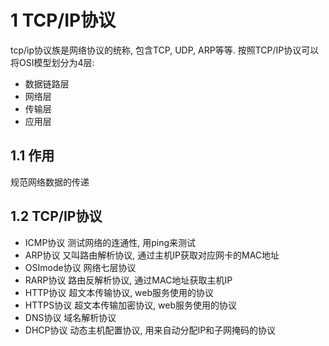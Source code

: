 # 1 TCP/IP协议
tcp/ip协议族是网络协议的统称, 包含TCP, UDP, ARP等等. 按照TCP/IP协议可以将OSI模型划分为4层:
* 数据链路层
* 网络层
* 传输层
* 应用层
## 1.1 作用
规范网络数据的传递
## 1.2 TCP/IP协议
* ICMP协议
测试网络的连通性, 用ping来测试
* ARP协议
又叫路由解析协议, 通过主机IP获取对应网卡的MAC地址
* OSImode协议
网络七层协议
* RARP协议
路由反解析协议, 通过MAC地址获取主机IP
* HTTP协议
超文本传输协议, web服务使用的协议
* HTTPS协议
超文本传输加密协议, web服务使用的协议
* DNS协议
域名解析协议
* DHCP协议
动态主机配置协议, 用来自动分配IP和子网掩码的协议

